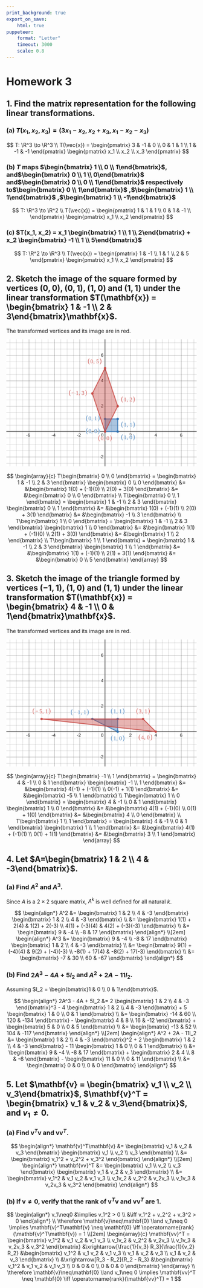 ```yaml
---
print_background: true
export_on_save:
    html: true
puppeteer:
    format: "Letter"
    timeout: 3000
    scale: 0.8
---
```


# Homework 3

## 1. Find the matrix representation for the following linear transformations.


### (a) $T(x_1, x_2, x_3) = (3x_1 - x_2, x_2 + x_3, x_1 - x_2 - x_3)$

$$
T: \R^3 \to \R^3 \\
T(\vec{x}) =
\begin{pmatrix}
    3 & -1 & 0 \\
    0 & 1 & 1 \\
    1 & -1 & -1
\end{pmatrix}
\begin{pmatrix}
    x_1 \\ x_2 \\ x_3
\end{pmatrix}
$$


### (b) $T$ maps $\begin{bmatrix}    1 \\ 0 \\ 1\end{bmatrix}$, and$\begin{bmatrix}    0 \\ 1 \\ 0\end{bmatrix}$ and$\begin{bmatrix}    0 \\ 0 \\ 1\end{bmatrix}$ respectively to$\begin{bmatrix}    0 \\ 1\end{bmatrix}$ ,$\begin{bmatrix}    1 \\ 1\end{bmatrix}$ ,$\begin{bmatrix}    1 \\ -1\end{bmatrix}$

$$
T: \R^3 \to \R^2 \\
T(\vec{x}) =
\begin{pmatrix}
    1 & 1 & 1 \\
    0 & 1 & -1 \\
\end{pmatrix}
\begin{pmatrix}
    x_1 \\ x_2
\end{pmatrix}
$$


### (c\) $T(x_1, x_2) = x_1 \begin{bmatrix}    1 \\ 1 \\ 2\end{bmatrix} + x_2 \begin{bmatrix}    -1 \\ 1 \\ 5\end{bmatrix}$

$$
T: \R^2 \to \R^3 \\
T(\vec{x}) =
\begin{pmatrix}
    1 & -1 \\
    1 & 1 \\
    2 & 5
\end{pmatrix}
\begin{pmatrix}
    x_1 \\ x_2
\end{pmatrix}
$$


##  2. Sketch the image of the square formed by vertices $(0, 0)$, $(0, 1)$, $(1, 0)$ and $(1, 1)$ under the linear transformation $T(\mathbf{x}) = \begin{bmatrix} 1 & -1 \\ 2 & 3\end{bmatrix}\mathbf{x}$.

The transformed vertices and its image are in red.

![](../assets/hw3_q2_plot_rect.svg)

$$
\begin{array}{c}
    T\begin{bmatrix}
        0 \\ 0
    \end{bmatrix} =
    \begin{bmatrix}
        1 & -1 \\
        2 & 3
    \end{bmatrix}
    \begin{bmatrix}
        0 \\ 0
    \end{bmatrix}
    &=
    &\begin{bmatrix}
        1(0) + (-1)(0) \\
        2(0) + 3(0)
    \end{bmatrix}
    &=
    &\begin{bmatrix}
        0 \\ 0
    \end{bmatrix}
    \\
    T\begin{bmatrix}
        0 \\ 1
    \end{bmatrix} =
    \begin{bmatrix}
        1 & -1 \\
        2 & 3
    \end{bmatrix}
    \begin{bmatrix}
        0 \\ 1
    \end{bmatrix}
    &=
    &\begin{bmatrix}
        1(0) + (-1)(1) \\
        2(0) + 3(1)
    \end{bmatrix}
    &=
    &\begin{bmatrix}
        -1 \\ 3
    \end{bmatrix}
    \\
    T\begin{bmatrix}
        1 \\ 0
    \end{bmatrix} =
    \begin{bmatrix}
        1 & -1 \\
        2 & 3
    \end{bmatrix}
    \begin{bmatrix}
        1 \\ 0
    \end{bmatrix}
    &=
    &\begin{bmatrix}
        1(1) + (-1)(0) \\
        2(1) + 3(0)
    \end{bmatrix}
    &=
    &\begin{bmatrix}
        1 \\ 2
    \end{bmatrix}
    \\
    T\begin{bmatrix}
        1 \\ 1
    \end{bmatrix} =
    \begin{bmatrix}
        1 & -1 \\
        2 & 3
    \end{bmatrix}
    \begin{bmatrix}
        1 \\ 1
    \end{bmatrix}
    &=
    &\begin{bmatrix}
        1(1) + (-1)(1) \\
        2(1) + 3(1)
    \end{bmatrix}
    &=
    &\begin{bmatrix}
        0 \\ 5
    \end{bmatrix}
\end{array}
$$

##  3. Sketch the image of the triangle formed by vertices $(-1, 1)$, $(1, 0)$ and $(1, 1)$ under the linear transformation $T(\mathbf{x}) = \begin{bmatrix} 4 & -1 \\ 0 & 1\end{bmatrix}\mathbf{x}$.

The transformed vertices and its image are in red.

![](../assets/hw3_q3_plot_rect.svg)

$$
\begin{array}{c}
    T\begin{bmatrix}
        -1 \\ 1
    \end{bmatrix} =
    \begin{bmatrix}
        4 & -1 \\
        0 & 1
    \end{bmatrix}
    \begin{bmatrix}
        -1 \\ 1
    \end{bmatrix}
    &=
    &\begin{bmatrix}
        4(-1) + (-1)(1) \\
        0(-1) + 1(1)
    \end{bmatrix}
    &=
    &\begin{bmatrix}
        -5 \\ 1
    \end{bmatrix}
    \\
    T\begin{bmatrix}
        1 \\ 0
    \end{bmatrix} =
    \begin{bmatrix}
        4 & -1 \\
        0 & 1
    \end{bmatrix}
    \begin{bmatrix}
        1 \\ 0
    \end{bmatrix}
    &=
    &\begin{bmatrix}
        4(1) + (-1)(0) \\
        0(1) + 1(0)
    \end{bmatrix}
    &=
    &\begin{bmatrix}
        4 \\ 0
    \end{bmatrix}
    \\
    T\begin{bmatrix}
        1 \\ 1
    \end{bmatrix} =
    \begin{bmatrix}
        4 & -1 \\
        0 & 1
    \end{bmatrix}
    \begin{bmatrix}
        1 \\ 1
    \end{bmatrix}
    &=
    &\begin{bmatrix}
        4(1) + (-1)(1) \\
        0(1) + 1(1)
    \end{bmatrix}
    &=
    &\begin{bmatrix}
        3 \\ 1
    \end{bmatrix}
\end{array}
$$


## 4. Let $A=\begin{bmatrix} 1 & 2 \\ 4 & -3\end{bmatrix}$.

### (a) Find $A^2$ and $A^3$.

Since $A$ is a $2\times 2$ square matrix, $A^k$ is well defined for all natural $k$.

$$
\begin{align*}
    A^2 &= \begin{bmatrix}
        1 & 2 \\
        4 & -3
    \end{bmatrix}
    \begin{bmatrix}
        1 & 2 \\
        4 & -3
    \end{bmatrix}
    \\
    &= \begin{bmatrix}
        1(1) + 2(4) & 1(2) + 2(-3) \\
        4(1) + (-3)(4) & 4(2) + (-3)(-3)
    \end{bmatrix}
    \\
    &= \begin{bmatrix}
        9 & -4 \\
        -8 & 17
    \end{bmatrix}
\end{align*}
\\[2em]
\begin{align*}
    A^3 &=
    \begin{bmatrix}
        9 & -4 \\
    -8 & 17
    \end{bmatrix}
    \begin{bmatrix}
        1 & 2 \\
        4 & -3
    \end{bmatrix}
    \\
    &= \begin{bmatrix}
        9(1) + (-4)(4) & 9(2) + (-4)(-3) \\
        -8(1) + 17(4) & -8(2) + 17(-3)
    \end{bmatrix}
    \\
    &= \begin{bmatrix}
        -7 & 30 \\
        60 & -67
    \end{bmatrix}
\end{align*}
$$


### (b) Find $2A^3 - 4A + 5I_2$ and $A^2 + 2A - 11I_2$.

Assuming $I_2 = \begin{bmatrix}1 & 0 \\ 0 & 1\end{bmatrix}$.

$$
\begin{align*}
    2A^3 - 4A + 5I_2
    &= 2 \begin{bmatrix}
        1 & 2 \\
        4 & -3
    \end{bmatrix}^3
    - 4 \begin{bmatrix}
        1 & 2 \\
        4 & -3
    \end{bmatrix}
    + 5 \begin{bmatrix}
        1 & 0 \\
        0 & 1
    \end{bmatrix}
    \\
    &= \begin{bmatrix}
        -14 & 60 \\
        120 & -134
    \end{bmatrix}
    - \begin{bmatrix}
        4 & 8 \\
        16 & -12
    \end{bmatrix}
    + \begin{bmatrix}
        5 & 0 \\
        0 & 5
    \end{bmatrix}
    \\
    &= \begin{bmatrix}
        -13 & 52 \\
        104 & -117
    \end{bmatrix}
\end{align*}
\\[2em]
\begin{align*}
    A^2 + 2A - 11I_2
    &= \begin{bmatrix}
        1 & 2 \\
        4 & -3
    \end{bmatrix}^2
    + 2 \begin{bmatrix}
        1 & 2 \\
        4 & -3
    \end{bmatrix}
    - 11 \begin{bmatrix}
        1 & 0 \\
        0 & 1
    \end{bmatrix}
    \\
    &= \begin{bmatrix}
        9 & -4 \\
        -8 & 17
    \end{bmatrix}
    + \begin{bmatrix}
        2 & 4 \\
        8 & -6
    \end{bmatrix}
    - \begin{bmatrix}
        11 & 0 \\
        0 & 11
    \end{bmatrix}
    \\
    &= \begin{bmatrix}
        0 & 0 \\
        0 & 0
    \end{bmatrix}
\end{align*}
$$


## 5. Let $\mathbf{v} = \begin{bmatrix}    v_1 \\ v_2 \\ v_3\end{bmatrix}$, $\mathbf{v}^T = \begin{bmatrix}    v_1 & v_2 & v_3\end{bmatrix}$, and $v_1 \neq 0$.

### (a) Find $\mathbf{v}^T\mathbf{v}$ and $\mathbf{vv}^T$.

$$
\begin{align*}
    \mathbf{v}^T\mathbf{v} &= \begin{bmatrix}
        v_1 & v_2 & v_3
    \end{bmatrix}
    \begin{bmatrix}
        v_1 \\ v_2 \\ v_3
    \end{bmatrix}
    \\
    &= \begin{bmatrix}
       v_1^2 + v_2^2 + v_3^2
    \end{bmatrix}
\end{align*}
\\[2em]
\begin{align*}
    \mathbf{vv}^T &= \begin{bmatrix}
        v_1 \\ v_2 \\ v_3
    \end{bmatrix}
    \begin{bmatrix}
        v_1 & v_2 & v_3
    \end{bmatrix}
    \\
    &= \begin{bmatrix}
        v_1^2 & v_1 v_2 & v_1 v_3 \\
        v_1v_2 & v_2^2 & v_2v_3 \\
        v_1v_3 & v_2v_3 & v_3^2
    \end{bmatrix}
\end{align*}
$$

### (b) If $\mathbf{v}\neq\mathbf{0}$, verify that the rank of $\mathbf{v}^T\mathbf{v}$ and $\mathbf{vv}^T$ are $1$.

$$
\begin{align*}
    v_1\neq0 &\implies v_1^2 > 0 \\
    &\iff v_1^2 + v_2^2 + v_3^2 > 0
\end{align*}
\\
\therefore \mathbf{v}\neq\mathbf{0}
\land v_1\neq 0 \implies
\mathbf{v}^T\mathbf{v} \neq \mathbf{0} \iff
\operatorname{rank}(\mathbf{v}^T\mathbf{v}) = 1
\\[2em]
\begin{array}{c}
    \mathbf{vv}^T = \begin{bmatrix}
        v_1^2 & v_1 v_2 & v_1 v_3 \\
        v_1v_2 & v_2^2 & v_2v_3 \\
        v_1v_3 & v_2v_3 & v_3^2
    \end{bmatrix}
    &\xrightarrow[\frac{1}{v_3} R_3]{\frac{1}{v_2} R_2}
    &\begin{bmatrix}
        v_1^2 & v_1 v_2 & v_1 v_3 \\
        v_1 & v_2 & v_3 \\
        v_1 & v_2 & v_3
    \end{bmatrix}
    \\
    &\xrightarrow[R_3 - R_2]{R_2 - R_3}
    &\begin{bmatrix}
        v_1^2 & v_1 v_2 & v_1 v_3 \\
        0 & 0 & 0 \\
        0 & 0 & 0
    \end{bmatrix}
\end{array}
\\
\therefore \mathbf{v}\neq\mathbf{0}
\land v_1\neq 0 \implies
\mathbf{vv}^T \neq \mathbf{0} \iff
\operatorname{rank}(\mathbf{vv}^T) = 1
$$

